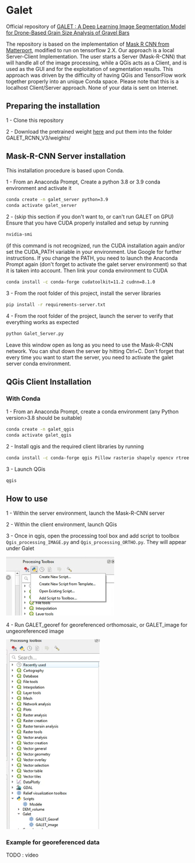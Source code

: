 # Galet
Official repository of [GALET : A Deep Learning Image Segmentation Model for Drone-Based Grain Size Analysis of Gravel Bars](https://www.researchgate.net/publication/362231914_GALET_A_deep_learning_image_segmentation_model_for_drone-based_grain_size_analysis_of_gravel_bars)

The repository is based on the implementation of  [Mask R CNN from Matterport](https://github.com/matterport/Mask_RCNN), modified to run on tensorflow 2.X.
Our approach is a local Server-Client Implementation. The user starts a Server (Mask-R-CNN) that will handle all of the image processing, while a QGis acts as a Client, and is used as the GUI and for the exploitation of segmentation results. This approach was driven by the difficulty of having QGis and TensorFlow work together properly into an unique Conda space. Please note that this is a localhost Client/Server approach. None of your data is sent on Internet.


## Preparing the installation

1 - Clone this repository

2 - Download the pretrained weight [here](https://drive.google.com/file/d/18kRFTrrsK91y44fTgpr7q9e4fMKIAroQ/view?usp=sharing) and put them into the folder GALET_RCNN_V3/weights/


## Mask-R-CNN Server installation

This installation procedure is based upon Conda.

1 - From an Anaconda Prompt, Create a python 3.8 or 3.9 conda environment and activate it
```bash
conda create -n galet_server python=3.9
conda activate galet_server
```

2 - (skip this section if you don't want to, or can't run GALET on GPU)
Ensure that you have CUDA properly installed and setup by running
```bash
nvidia-smi
```
(if this command is not recognized, run the CUDA installation again and/or set the CUDA_PATH variable in your environment. Use Google for further instructions. If you change the PATH, you need to launch the Anaconda Prompt again (don't forget to activate the galet server environment) so that it is taken into account.
Then link your conda environment to CUDA
```bash
conda install -c conda-forge cudatoolkit=11.2 cudnn=8.1.0
```

3 - From the root folder of this project, install the server libraries
```bash
pip install -r requirements-server.txt
```

4 - From the root folder of the project, launch the server to verify that everything works as expected
```bash
python Galet_Server.py
```
Leave this window open as long as you need to use the Mask-R-CNN network. You can shut down the server by hitting Ctrl+C. Don't forget that every time you want to start the server, you need to activate the galet server conda environment.


## QGis Client Installation

### With Conda
1 - From an Anaconda Prompt, create a conda environment (any Python version>3.8 should be suitable)
```bash
conda create -n galet_qgis
conda activate galet_qgis
```

2 - Install qgis and the required client libraries by running
```bash
conda install -c conda-forge qgis Pillow rasterio shapely opencv rtree
```

3 - Launch QGis
```bash
qgis
```


## How to use
1 - Within the server environment, launch the Mask-R-CNN server

2 - Within the client environment, launch QGis

3 - Once in qgis, open the processing tool box and add script to toolbox `Qgis_processing_IMAGE.py` and `Qgis_processing_ORTHO.py`.
They will appear under Galet

![](img/Image2.png)


4 - Run GALET_georef for georeferenced orthomosaic, or GALET_image for ungeoreferenced image

![](img/Image1.png)

### Example for georeferenced data
TODO : video
